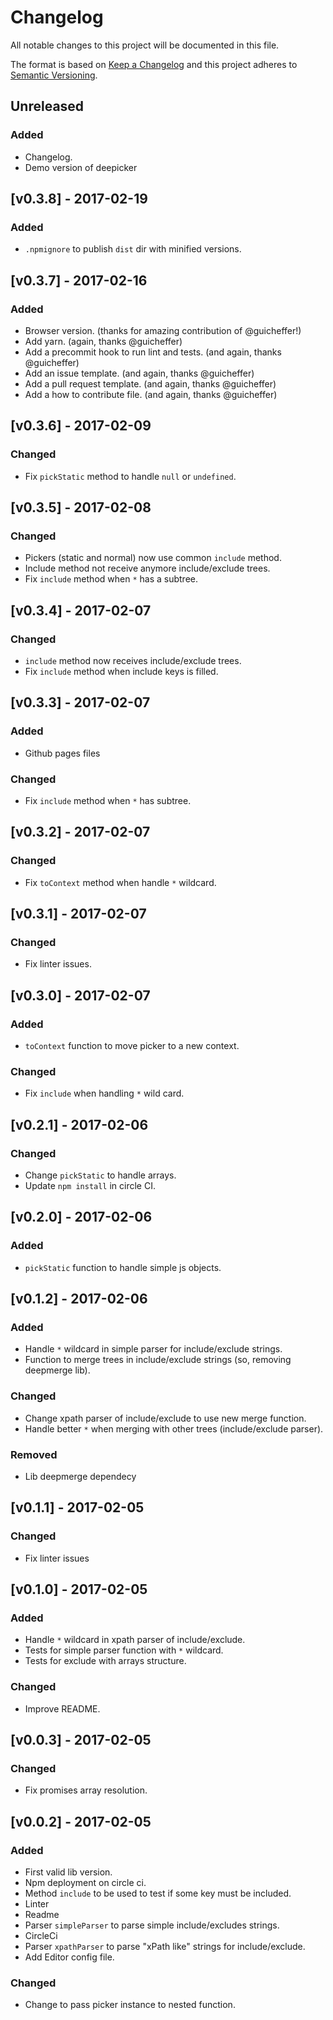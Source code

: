 # Changelog
All notable changes to this project will be documented in this file.

The format is based on [Keep a Changelog](http://keepachangelog.com/en/1.0.0/)
and this project adheres to [Semantic Versioning](http://semver.org/spec/v2.0.0.html).

## Unreleased

### Added
- Changelog.
- Demo version of deepicker

## [v0.3.8] - 2017-02-19

### Added
- `.npmignore` to publish `dist` dir with minified versions.

## [v0.3.7] - 2017-02-16

### Added
- Browser version. (thanks for amazing contribution of @guicheffer!)
- Add yarn. (again, thanks @guicheffer)
- Add a precommit hook to run lint and tests. (and again, thanks @guicheffer)
- Add an issue template. (and again, thanks @guicheffer)
- Add a pull request template. (and again, thanks @guicheffer)
- Add a how to contribute file. (and again, thanks @guicheffer)

## [v0.3.6] - 2017-02-09

### Changed
- Fix `pickStatic` method to handle `null` or `undefined`.

## [v0.3.5] - 2017-02-08

### Changed
- Pickers (static and normal) now use common `include` method.
- Include method not receive anymore include/exclude trees.
- Fix `include` method when `*` has a subtree.

## [v0.3.4] - 2017-02-07

### Changed
- `include` method now receives include/exclude trees.
- Fix `include` method when include keys is filled.

## [v0.3.3] - 2017-02-07

### Added
- Github pages files

### Changed
- Fix `include` method when `*` has subtree.

## [v0.3.2] - 2017-02-07

### Changed
- Fix `toContext` method when handle `*` wildcard.

## [v0.3.1] - 2017-02-07

### Changed
- Fix linter issues.

## [v0.3.0] - 2017-02-07

### Added
- `toContext` function to move picker to a new context.

### Changed
- Fix `include` when handling `*` wild card.

## [v0.2.1] - 2017-02-06

### Changed
- Change `pickStatic` to handle arrays.
- Update `npm install` in circle CI.

## [v0.2.0] - 2017-02-06

### Added
- `pickStatic` function to handle simple js objects.

## [v0.1.2] - 2017-02-06

### Added
- Handle `*` wildcard in simple parser for include/exclude strings.
- Function to merge trees in include/exclude strings (so, removing deepmerge lib).

### Changed
- Change xpath parser of include/exclude to use new merge function.
- Handle better `*` when merging with other trees (include/exclude parser).

### Removed
- Lib deepmerge dependecy

## [v0.1.1] - 2017-02-05

### Changed
- Fix linter issues

## [v0.1.0] - 2017-02-05

### Added
- Handle `*` wildcard in xpath parser of include/exclude.
- Tests for simple parser function with `*` wildcard.
- Tests for exclude with arrays structure.

### Changed
- Improve README.

## [v0.0.3] - 2017-02-05

### Changed
- Fix promises array resolution.

## [v0.0.2] - 2017-02-05

### Added
- First valid lib version.
- Npm deployment on circle ci.
- Method `include` to be used to test if some key must be included.
- Linter
- Readme
- Parser `simpleParser` to parse simple include/excludes strings.
- CircleCi
- Parser `xpathParser` to parse "xPath like" strings for include/exclude.
- Add Editor config file.

### Changed
- Change to pass picker instance to nested function.
